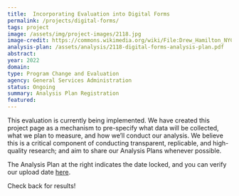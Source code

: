 ```yaml
---
title:  Incorporating Evaluation into Digital Forms
permalink: /projects/digital-forms/
tags: project  
image: /assets/img/project-images/2118.jpg  
image-credit: https://commons.wikimedia.org/wiki/File:Drew_Hamilton_NYCHA_jeh.jpg
analysis-plan: /assets/analysis/2118-digital-forms-analysis-plan.pdf
abstract: 
year: 2022  
domain: 
type: Program Change and Evaluation
agency: General Services Administration
status: Ongoing
summary: Analysis Plan Registration
featured:
---
```

This evaluation is currently being implemented. We have created this project page as a mechanism to pre-specify what data will be collected, what we plan to measure, and how we’ll conduct our analysis. We believe this is a critical component of conducting transparent, replicable, and high-quality research; and aim to share our Analysis Plans whenever possible.

The Analysis Plan at the right indicates the date locked, and you can verify our upload date <a href="https://github.com/gsa-oes/office-of-evaluation-sciences/commits/master/assets/analysis/2118-digital-forms-analysis-plan.pdf">here</a>. 

Check back for results!
